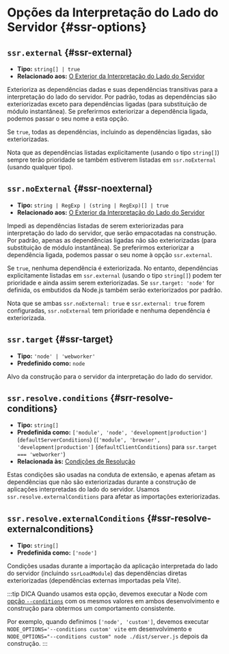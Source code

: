 # Opções da Interpretação do Lado do Servidor {#ssr-options}

## `ssr.external` {#ssr-external}

- **Tipo:** `string[] | true`
- **Relacionado aos:** [O Exterior da Interpretação do Lado do Servidor](/guide/ssr#ssr-externals)

Exterioriza as dependências dadas e suas dependências transitivas para a interpretação do lado do servidor. Por padrão, todas as dependências são exteriorizadas exceto para dependências ligadas (para substituição de módulo instantânea). Se preferirmos exteriorizar a dependência ligada, podemos passar o seu nome a esta opção.

Se `true`, todas as dependências, incluindo as dependências ligadas, são exteriorizadas.

Nota que as dependências listadas explicitamente (usando o tipo `string[]`) sempre terão prioridade se também estiverem listadas em `ssr.noExternal` (usando qualquer tipo).

## `ssr.noExternal` {#ssr-noexternal}

- **Tipo:** `string | RegExp | (string | RegExp)[] | true`
- **Relacionado aos:** [O Exterior da Interpretação do Lado do Servidor](/guide/ssr#ssr-externals)

Impedi as dependências listadas de serem exteriorizadas para interpretação do lado do servidor, que serão empacotadas na construção. Por padrão, apenas as dependências ligadas não são exteriorizadas (para substituição de módulo instantânea). Se preferirmos exteriorizar a dependência ligada, podemos passar o seu nome à opção `ssr.external`.

Se `true`, nenhuma dependência é exteriorizada. No entanto, dependências explicitamente listadas em `ssr.external` (usando o tipo `string[]`) podem ter prioridade e ainda assim serem exteriorizadas. Se `ssr.target: 'node'` for definida, os embutidos da Node.js também serão exteriorizados por padrão.

Nota que se ambas `ssr.noExternal: true` e `ssr.external: true` forem configuradas, `ssr.noExternal` tem prioridade e nenhuma dependência é exteriorizada.

## `ssr.target` {#ssr-target}

- **Tipo:** `'node' | 'webworker'`
- **Predefinido como:** `node`

Alvo da construção para o servidor da interpretação do lado do servidor.

## `ssr.resolve.conditions` {#srr-resolve-conditions}

- **Tipo:** `string[]`
- **Predefinida como:** `['module', 'node', 'development|production']` (`defaultServerConditions`) (`['module', 'browser', 'development|production']` (`defaultClientConditions`) para `ssr.target === 'webworker'`)
- **Relacionada às:** [Condições de Resolução](./shared-options#resolve-conditions)


Estas condições são usadas na conduta de extensão, e apenas afetam as dependências que não são exteriorizadas durante a construção de aplicações interpretadas do lado do servidor. Usamos `ssr.resolve.externalConditions` para afetar as importações exteriorizadas.

## `ssr.resolve.externalConditions` {#ssr-resolve-externalconditions}

- **Tipo:** `string[]`
- **Predefinida como:** `['node']`

Condições usadas durante a importação da aplicação interpretada do lado do servidor (incluindo `ssrLoadModule`) das dependências diretas exteriorizadas (dependências externas importadas pela Vite).

:::tip DICA
Quando usamos esta opção, devemos executar a Node com [opção `--conditions`](https://nodejs.org/docs/latest/api/cli.html#-c-condition---conditionscondition) com os mesmos valores em ambos desenvolvimento e construção para obtermos um comportamento consistente.

Por exemplo, quando definimos `['node', 'custom']`, devemos executar `NODE_OPTIONS='--conditions custom' vite` em desenvolvimento e `NODE_OPTIONS="--conditions custom" node ./dist/server.js` depois da construção.
:::
